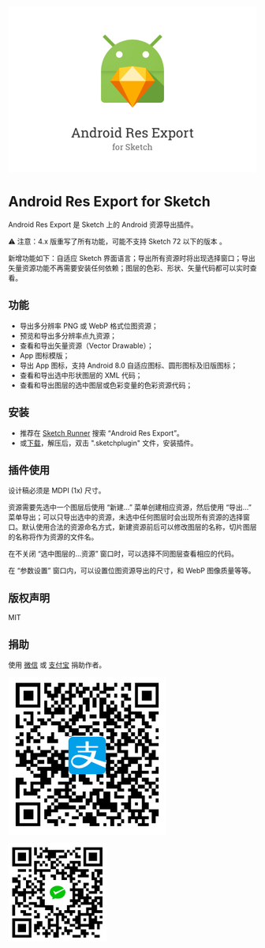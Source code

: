 ![](android_res_export.png)

# Android Res Export for Sketch

Android Res Export 是 Sketch 上的 Android 资源导出插件。

⚠️ 注意：4.x 版重写了所有功能，可能不支持 Sketch 72 以下的版本 。

新增功能如下：自适应 Sketch 界面语言；导出所有资源时将出现选择窗口；导出矢量资源功能不再需要安装任何依赖；图层的色彩、形状、矢量代码都可以实时查看。

## 功能

- 导出多分辨率 PNG 或 WebP 格式位图资源；
- 预览和导出多分辨率点九资源；
- 查看和导出矢量资源（Vector Drawable）；
- App 图标模版；
- 导出 App 图标，支持 Android 8.0 自适应图标、圆形图标及旧版图标；
- 查看和导出选中形状图层的 XML 代码；
- 查看和导出图层的选中图层或色彩变量的色彩资源代码；

## 安装

- 推荐在 [Sketch Runner](http://sketchrunner.com/) 搜索 “Android Res Export”。
- 或[下载](https://github.com/Ashung/Android_Res_Export/releases/latest/download/android_res_export.sketchplugin.zip)，解压后，双击 ".sketchplugin" 文件，安装插件。

## 插件使用

设计稿必须是 MDPI (1x) 尺寸。

资源需要先选中一个图层后使用 “新建…” 菜单创建相应资源，然后使用 “导出…” 菜单导出；可以只导出选中的资源，未选中任何图层时会出现所有资源的选择窗口。默认使用合法的资源命名方式，新建资源前后可以修改图层的名称，切片图层的名称将作为资源的文件名。

在不关闭 “选中图层的…资源” 窗口时，可以选择不同图层查看相应的代码。

在 “参数设置” 窗口内，可以设置位图资源导出的尺寸，和 WebP 图像质量等等。

## 版权声明

MIT

## 捐助

使用 [微信](http://ashung.github.io/donate.html) 或 [支付宝](http://ashung.github.io/donate.html) 捐助作者。

![](https://github.com/Ashung/ashung.github.io/blob/master/assets/img/donate_alipay_rmb_10.png?raw=true)

![](https://github.com/Ashung/ashung.github.io/blob/master/assets/img/donate_wechat_rmb_10.png?raw=true)